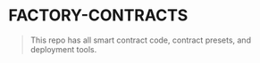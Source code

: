 # FACTORY-CONTRACTS

> This repo has all smart contract code, contract presets, and deployment tools.
